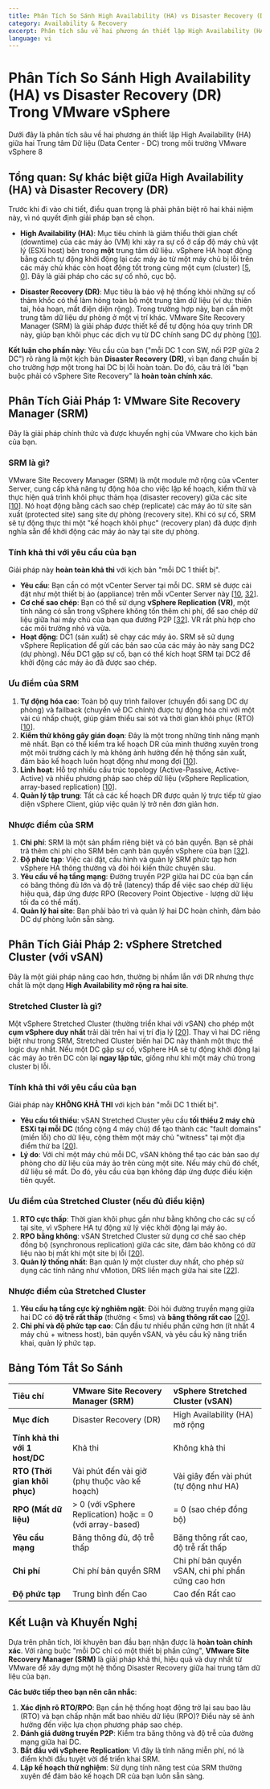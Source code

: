 ```yaml
---
title: Phân Tích So Sánh High Availability (HA) vs Disaster Recovery (DR) Trong VMware vSphere
category: Availability & Recovery
excerpt: Phân tích sâu về hai phương án thiết lập High Availability (HA) giữa hai Trung tâm Dữ liệu (Data Center - DC) trong môi trường VMware vSphere 8
language: vi
---
```


# Phân Tích So Sánh High Availability (HA) vs Disaster Recovery (DR) Trong VMware vSphere

Dưới đây là phân tích sâu về hai phương án thiết lập High Availability (HA) giữa hai Trung tâm Dữ liệu (Data Center - DC) trong môi trường VMware vSphere 8

## Tổng quan: Sự khác biệt giữa High Availability (HA) và Disaster Recovery (DR)

Trước khi đi vào chi tiết, điều quan trọng là phải phân biệt rõ hai khái niệm này, vì nó quyết định giải pháp bạn sẽ chọn.

*   **High Availability (HA)**: Mục tiêu chính là giảm thiểu thời gian chết (downtime) của các máy ảo (VM) khi xảy ra sự cố ở cấp độ máy chủ vật lý (ESXi host) bên trong **một** trung tâm dữ liệu. vSphere HA hoạt động bằng cách tự động khởi động lại các máy ảo từ một máy chủ bị lỗi trên các máy chủ khác còn hoạt động tốt trong cùng một cụm (cluster) [[5](https://www.cloudbolt.io/vmware-administration/vmware-ha), [0](https://techdocs.broadcom.com/us/en/vmware-cis/vsphere/vsphere/8-0/vsphere-availability.html)]. Đây là giải pháp cho các sự cố nhỏ, cục bộ.

*   **Disaster Recovery (DR)**: Mục tiêu là bảo vệ hệ thống khỏi những sự cố thảm khốc có thể làm hỏng toàn bộ một trung tâm dữ liệu (ví dụ: thiên tai, hỏa hoạn, mất điện diện rộng). Trong trường hợp này, bạn cần một trung tâm dữ liệu dự phòng ở một vị trí khác. VMware Site Recovery Manager (SRM) là giải pháp được thiết kế để tự động hóa quy trình DR này, giúp bạn khôi phục các dịch vụ từ DC chính sang DC dự phòng [[10](https://www.vmware.com/docs/site-recovery-manager-technical-overview)].

**Kết luận cho phần này**: Yêu cầu của bạn ("mỗi DC 1 con SW, nối P2P giữa 2 DC") rõ ràng là một kịch bản **Disaster Recovery (DR)**, vì bạn đang chuẩn bị cho trường hợp một trong hai DC bị lỗi hoàn toàn. Do đó, câu trả lời "bạn buộc phải có vSphere Site Recovery" là **hoàn toàn chính xác**.

## Phân Tích Giải Pháp 1: VMware Site Recovery Manager (SRM)

Đây là giải pháp chính thức và được khuyến nghị của VMware cho kịch bản của bạn.

### SRM là gì?

VMware Site Recovery Manager (SRM) là một module mở rộng của vCenter Server, cung cấp khả năng tự động hóa cho việc lập kế hoạch, kiểm thử và thực hiện quá trình khôi phục thảm họa (disaster recovery) giữa các site [[10](https://www.vmware.com/docs/site-recovery-manager-technical-overview)]. Nó hoạt động bằng cách sao chép (replicate) các máy ảo từ site sản xuất (protected site) sang site dự phòng (recovery site). Khi có sự cố, SRM sẽ tự động thực thi một "kế hoạch khôi phục" (recovery plan) đã được định nghĩa sẵn để khởi động các máy ảo này tại site dự phòng.

### Tính khả thi với yêu cầu của bạn

Giải pháp này **hoàn toàn khả thi** với kịch bản "mỗi DC 1 thiết bị".

*   **Yêu cầu**: Bạn cần có một vCenter Server tại mỗi DC. SRM sẽ được cài đặt như một thiết bị ảo (appliance) trên mỗi vCenter Server này [[10](https://www.vmware.com/docs/site-recovery-manager-technical-overview), [32](https://www.vmware.com/docs/site-recovery-manager-faq)].
*   **Cơ chế sao chép**: Bạn có thể sử dụng **vSphere Replication (VR)**, một tính năng có sẵn trong vSphere không tốn thêm chi phí, để sao chép dữ liệu giữa hai máy chủ của bạn qua đường P2P [[32](https://www.vmware.com/docs/site-recovery-manager-faq)]. VR rất phù hợp cho các môi trường nhỏ và vừa.
*   **Hoạt động**: DC1 (sản xuất) sẽ chạy các máy ảo. SRM sẽ sử dụng vSphere Replication để gửi các bản sao của các máy ảo này sang DC2 (dự phòng). Nếu DC1 gặp sự cố, bạn có thể kích hoạt SRM tại DC2 để khởi động các máy ảo đã được sao chép.

### Ưu điểm của SRM

1.  **Tự động hóa cao**: Toàn bộ quy trình failover (chuyển đổi sang DC dự phòng) và failback (chuyển về DC chính) được tự động hóa chỉ với một vài cú nhấp chuột, giúp giảm thiểu sai sót và thời gian khôi phục (RTO) [[10](https://www.vmware.com/docs/site-recovery-manager-technical-overview)].
2.  **Kiểm thử không gây gián đoạn**: Đây là một trong những tính năng mạnh mẽ nhất. Bạn có thể kiểm tra kế hoạch DR của mình thường xuyên trong một môi trường cách ly mà không ảnh hưởng đến hệ thống sản xuất, đảm bảo kế hoạch luôn hoạt động như mong đợi [[10](https://www.vmware.com/docs/site-recovery-manager-technical-overview)].
3.  **Linh hoạt**: Hỗ trợ nhiều cấu trúc topology (Active-Passive, Active-Active) và nhiều phương pháp sao chép dữ liệu (vSphere Replication, array-based replication) [[10](https://www.vmware.com/docs/site-recovery-manager-technical-overview)].
4.  **Quản lý tập trung**: Tất cả các kế hoạch DR được quản lý trực tiếp từ giao diện vSphere Client, giúp việc quản lý trở nên đơn giản hơn.

### Nhược điểm của SRM

1.  **Chi phí**: SRM là một sản phẩm riêng biệt và có bản quyền. Bạn sẽ phải trả thêm chi phí cho SRM bên cạnh bản quyền vSphere của bạn [[32](https://www.vmware.com/docs/site-recovery-manager-faq)].
2.  **Độ phức tạp**: Việc cài đặt, cấu hình và quản lý SRM phức tạp hơn vSphere HA thông thường và đòi hỏi kiến thức chuyên sâu.
3.  **Yêu cầu về hạ tầng mạng**: Đường truyền P2P giữa hai DC của bạn cần có băng thông đủ lớn và độ trễ (latency) thấp để việc sao chép dữ liệu hiệu quả, đáp ứng được RPO (Recovery Point Objective - lượng dữ liệu tối đa có thể mất).
4.  **Quản lý hai site**: Bạn phải bảo trì và quản lý hai DC hoàn chỉnh, đảm bảo DC dự phòng luôn sẵn sàng.

## Phân Tích Giải Pháp 2: vSphere Stretched Cluster (với vSAN)

Đây là một giải pháp nâng cao hơn, thường bị nhầm lẫn với DR nhưng thực chất là một dạng **High Availability mở rộng ra hai site**.

### Stretched Cluster là gì?

Một vSphere Stretched Cluster (thường triển khai với vSAN) cho phép một **cụm vSphere duy nhất** trải dài trên hai vị trí địa lý [[20](https://www.vmware.com/docs/vsan-stretched-cluster-guide)]. Thay vì hai DC riêng biệt như trong SRM, Stretched Cluster biến hai DC này thành một thực thể logic duy nhất. Nếu một DC gặp sự cố, vSphere HA sẽ tự động khởi động lại các máy ảo trên DC còn lại **ngay lập tức**, giống như khi một máy chủ trong cluster bị lỗi.

### Tính khả thi với yêu cầu của bạn

Giải pháp này **KHÔNG KHẢ THI** với kịch bản "mỗi DC 1 thiết bị".

*   **Yêu cầu tối thiểu**: vSAN Stretched Cluster yêu cầu **tối thiểu 2 máy chủ ESXi tại mỗi DC** (tổng cộng 4 máy chủ) để tạo thành các "fault domains" (miền lỗi) cho dữ liệu, cộng thêm một máy chủ "witness" tại một địa điểm thứ ba [[20](https://www.vmware.com/docs/vsan-stretched-cluster-guide)].
*   **Lý do**: Với chỉ một máy chủ mỗi DC, vSAN không thể tạo các bản sao dự phòng cho dữ liệu của máy ảo trên cùng một site. Nếu máy chủ đó chết, dữ liệu sẽ mất. Do đó, yêu cầu của bạn không đáp ứng được điều kiện tiên quyết.

### Ưu điểm của Stretched Cluster (nếu đủ điều kiện)

1.  **RTO cực thấp**: Thời gian khôi phục gần như bằng không cho các sự cố tại site, vì vSphere HA tự động xử lý việc khởi động lại máy ảo.
2.  **RPO bằng không**: vSAN Stretched Cluster sử dụng cơ chế sao chép đồng bộ (synchronous replication) giữa các site, đảm bảo không có dữ liệu nào bị mất khi một site bị lỗi [[20](https://www.vmware.com/docs/vsan-stretched-cluster-guide)].
3.  **Quản lý thống nhất**: Bạn quản lý một cluster duy nhất, cho phép sử dụng các tính năng như vMotion, DRS liền mạch giữa hai site [[22](https://www.vmware.com/docs/stretched-clusters-and-vmware-site-recovery-manager)].

### Nhược điểm của Stretched Cluster

1.  **Yêu cầu hạ tầng cực kỳ nghiêm ngặt**: Đòi hỏi đường truyền mạng giữa hai DC có **độ trễ rất thấp** (thường < 5ms) và **băng thông rất cao** [[20](https://www.vmware.com/docs/vsan-stretched-cluster-guide)].
2.  **Chi phí và độ phức tạp cao**: Cần đầu tư nhiều phần cứng hơn (ít nhất 4 máy chủ + witness host), bản quyền vSAN, và yêu cầu kỹ năng triển khai, quản lý phức tạp.

## Bảng Tóm Tắt So Sánh

| Tiêu chí | VMware Site Recovery Manager (SRM) | vSphere Stretched Cluster (vSAN) |
| :--- | :--- | :--- |
| **Mục đích** | Disaster Recovery (DR) | High Availability (HA) mở rộng |
| **Tính khả thi với 1 host/DC** | Khả thi | Không khả thi |
| **RTO (Thời gian khôi phục)** | Vài phút đến vài giờ (phụ thuộc vào kế hoạch) | Vài giây đến vài phút (tự động như HA) |
| **RPO (Mất dữ liệu)** | > 0 (với vSphere Replication) hoặc = 0 (với array-based) | = 0 (sao chép đồng bộ) |
| **Yêu cầu mạng** | Băng thông đủ, độ trễ thấp | Băng thông rất cao, độ trễ rất thấp |
| **Chi phí** | Chi phí bản quyền SRM | Chi phí bản quyền vSAN, chi phí phần cứng cao hơn |
| **Độ phức tạp** | Trung bình đến Cao | Cao đến Rất cao |

## Kết Luận và Khuyến Nghị

Dựa trên phân tích, lời khuyên ban đầu bạn nhận được là **hoàn toàn chính xác**. Với ràng buộc "mỗi DC chỉ có một thiết bị phần cứng", **VMware Site Recovery Manager (SRM)** là giải pháp khả thi, hiệu quả và duy nhất từ VMware để xây dựng một hệ thống Disaster Recovery giữa hai trung tâm dữ liệu của bạn.

**Các bước tiếp theo bạn nên cân nhắc**:

1.  **Xác định rõ RTO/RPO**: Bạn cần hệ thống hoạt động trở lại sau bao lâu (RTO) và bạn chấp nhận mất bao nhiêu dữ liệu (RPO)? Điều này sẽ ảnh hưởng đến việc lựa chọn phương pháp sao chép.
2.  **Đánh giá đường truyền P2P**: Kiểm tra băng thông và độ trễ của đường mạng giữa hai DC.
3.  **Bắt đầu với vSphere Replication**: Vì đây là tính năng miễn phí, nó là điểm khởi đầu tuyệt vời để triển khai SRM.
4.  **Lập kế hoạch thử nghiệm**: Sử dụng tính năng test của SRM thường xuyên để đảm bảo kế hoạch DR của bạn luôn sẵn sàng.